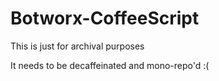 # Botworx-CoffeeScript
This is just for archival purposes

It needs to be decaffeinated and mono-repo'd :(